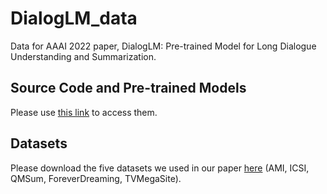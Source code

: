 # DialogLM_data
Data for AAAI 2022 paper, DialogLM: Pre-trained Model for Long Dialogue Understanding and Summarization.

## Source Code and Pre-trained Models
Please use [this link](https://github.com/microsoft/DialogLM) to access them.

## Datasets
Please download the five datasets we used in our paper [here](https://drive.google.com/file/d/12FKD7mNqj9HIyyr_ymGqrUcCN-Js136F/view?usp=sharing) (AMI, ICSI, QMSum, ForeverDreaming, TVMegaSite).
